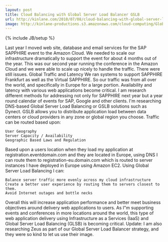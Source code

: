 ```yaml
---
layout: post
title: Cloud Balancing with Global Server Load Balancer GSLB
url: http://kinlane.com/2010/07/08/cloud-balancing-with-global-server-load-balancer-gslb/
image: http://kinlane-productions.s3.amazonaws.com/cloud-computing/Global-Load-Balancing.PNG
---
```

{% include JB/setup %}
Last year I moved web site, database and email services for the SAP SAPPHIRE event to the Amazon Cloud. We needed to scale our infrastructure dramatically to support the event for about 4 months out of the year. This was our second year running the conference in the Amazon Cloud and we were able to scale up nicely to handle the traffic. There were still issues. 
Global Traffic and Latency
We ran systems to support SAPPHIRE Frankfurt as well as the Virtual SAPPHIRE. So our traffic was from all over the world, and specifically in Europe for a large portion. Availability and latency with various web applications become critical. I am research different methods for addressing not only for SAPPHIRE next year but a year round calendar of events for SAP, Google and other clients.
I'm researching DNS-based Global Server Load Balancing or GSLB solutions such as Dynect. GSLB allows you to distribute application load between data centers or cloud providers in any zone or global region you choose. Traffic can be routed based upon:

	User Geography
	Server Capacity / Availability
	Geographic Based Laws and Regulation

Based upon a users location when they load my application at registration.eventdomain.com and they are located in Europe, using DNS I can route them to registration-eu.domain.com which is routed to server instances I have deployed in Europe using Amazon EC2. Using Global Server Load Balancing I can:

	Balance server traffic more evenly across my cloud infrastructure
	Create a better user experience by routing them to servers closest to them.
	Avoid Internet outages and bottle necks

Overall this will increase application performance and better meet business objectives around delivery web applications to users. As I"m supporting events and conferences in more locations around the world, this type of web application delivery using Infrastructure as a Services (IaaS) and Global Server Load Balancing (GLSB) is becoming critical.
Update:  I am also researching Zeus as part of our Global Server Load Balancer strategy, and they were so kind to let us use their image.
